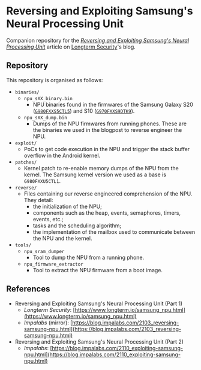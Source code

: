 # Reversing and Exploiting Samsung's Neural Processing Unit

Companion repository for the [*Reversing and Exploiting Samsung's Neural Processing Unit*](https://www.longterm.io/samsung_npu.html) article on [Longterm Security](https://longterm.io/)'s blog.

## Repository

This repository is organised as follows:

* `binaries/`
    * `npu_sXX_binary.bin`
        * NPU binaries found in the firmwares of the Samsung Galaxy S20 ([`G980FXXS5CTL5`](https://www.sammobile.com/samsung/galaxy-s20/firmware/SM-G980F/XEF/download/G980FXXS5CTL5/1117440/)) and S10 ([`G970FXXS9DTK9`](https://www.sammobile.com/samsung/galaxy-s10e/firmware/SM-G970F/XEF/download/G970FXXS9DTK9/845938/)).
    * `npu_sXX_dump.bin`
        * Dumps of the NPU firmwares from running phones. These are the binaries we used in the blogpost to reverse engineer the NPU.
* `exploit/`
    * PoCs to get code execution in the NPU and trigger the stack buffer overflow in the Android kernel.
* `patches/`
    * Kernel patch to re-enable memory dumps of the NPU from the kernel. The Samsung kernel version we used as a base is `G980FXXU5CTL1`.
* `reverse/`
    * Files containing our reverse engineered comprehension of the NPU. They detail:
        * the initialization of the NPU;
        * components such as the heap, events, semaphores, timers, events, etc.;
        * tasks and the scheduling algorithm;
        * the implementation of the mailbox used to communicate between the NPU and the kernel.
* `tools/`
    * `npu_sram_dumper`
        * Tool to dump the NPU from a running phone.
    * `npu_firmware_extractor`
        * Tool to extract the NPU firmware from a boot image.

## References

* Reversing and Exploiting Samsung's Neural Processing Unit (Part 1)
    * *Longterm Security*: [https://www.longterm.io/samsung_npu.html](https://www.longterm.io/samsung_npu.html)
    * *Impalabs* (mirror): [https://blog.impalabs.com/2103_reversing-samsung-npu.html](https://blog.impalabs.com/2103_reversing-samsung-npu.html)
* Reversing and Exploiting Samsung's Neural Processing Unit (Part 2)
    * *Impalabs*: [https://blog.impalabs.com/2110_exploiting-samsung-npu.html](https://blog.impalabs.com/2110_exploiting-samsung-npu.html)
